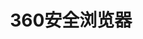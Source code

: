 ﻿---
id: 98
title: "360安全浏览器"
weight: 98
version: "13.3.1013.59-1"
updateTime: "2024-06-11T10:47:19"
debName: "http://113.24.212.22:8090/upload/file/browser360-cn-stable_13.3.1013.59-1_loongarch64.deb"
debSize: "102.2 MB"
command: "/usr/bin/browser360-cn-stable"
---
